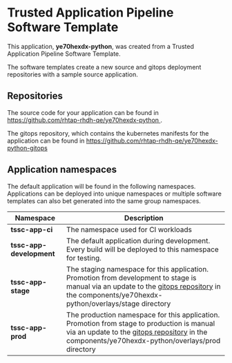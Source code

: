# Trusted Application Pipeline Software Template

This application, **ye70hexdx-python**, was created from a Trusted Application Pipeline Software Template.

The software templates create a new source and gitops deployment repositories with a sample source application. 

## Repositories

The source code for your application can be found in [https://github.com/rhtap-rhdh-qe/ye70hexdx-python ](https://github.com/rhtap-rhdh-qe/ye70hexdx-python ).
 
The gitops repository, which contains the kubernetes manifests for the application can be found in 
[https://github.com/rhtap-rhdh-qe/ye70hexdx-python-gitops ](https://github.com/rhtap-rhdh-qe/ye70hexdx-python-gitops ) 

## Application namespaces 

The default application will be found in the following namespaces. Applications can be deployed into unique namespaces or multiple software templates can also bet generated into the same group namespaces.  

|  Namespace   |  Description   |  
| -------- | -------- |
| **tssc-app-ci** | The namespace used for CI workloads |
| **tssc-app-development** | The default application during development. Every build will be deployed to this namespace for testing. |
| **tssc-app-stage** | The staging namespace for this application. Promotion from development to stage is manual via an update to the [gitops repository](https://github.com/rhtap-rhdh-qe/ye70hexdx-python-gitops ) in the components/ye70hexdx-python/overlays/stage directory |
| **tssc-app-prod** | The production namespace for this application. Promotion from stage to production is manual via an update to the [gitops repository](https://github.com/rhtap-rhdh-qe/ye70hexdx-python-gitops ) in the components/ye70hexdx-python/overlays/prod directory |